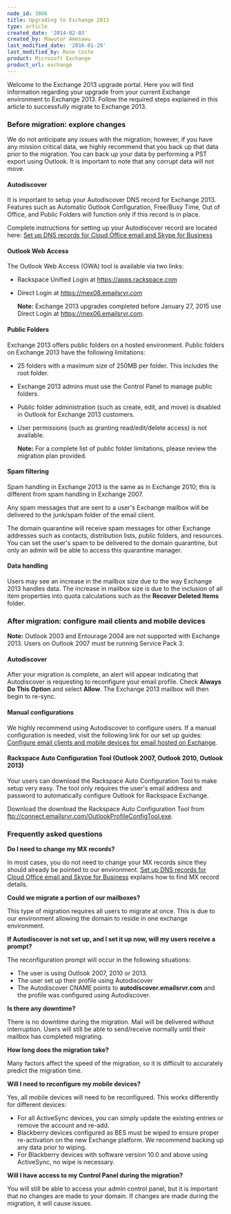 ```yaml
---
node_id: 3886
title: Upgrading to Exchange 2013
type: article
created_date: '2014-02-03'
created_by: Mawutor Amesawu
last_modified_date: '2016-01-29'
last_modified_by: Rose Coste
product: Microsoft Exchange
product_url: exchange
---
```


Welcome to the Exchange 2013 upgrade portal. Here you will find
information regarding your upgrade from your current Exchange
environment to Exchange 2013. Follow the required steps explained in
this article to successfully migrate to Exchange 2013.

### Before migration: explore changes

We do not anticipate any issues with the migration; however, if you have
any mission critical data, we highly recommend that you back up that
data prior to the migration. You can back up your data by performing a
PST export using Outlook.  It is important to note that any corrupt data
will not move.

#### Autodiscover

It is important to setup your Autodiscover DNS record for Exchange 2013.
Features such as Automatic Outlook Configuration, Free/Busy Time, Out of
Office, and Public Folders will function only if this record is in
place.

Complete instructions for setting up your Autodiscover record are
located here: [Set up DNS records for Cloud Office email and Skype for
Business](/how-to/set-up-dns-records-for-cloud-office-email-and-skype-for-business)

#### Outlook Web Access

The Outlook Web Access (OWA) tool is available via two links:

-   Rackspace Unified Login at <https://apps.rackspace.com>
-   Direct Login at <https://mex08.emailsrvr.com>

    **Note:** Exchange 2013 upgrades completed before January 27, 2015
    use Direct Login at <https://mex06.emailsrvr.com>.

#### Public Folders

Exchange 2013 offers public folders on a hosted environment. Public
folders on Exchange 2013 have the following limitations:

-   25 folders with a maximum size of 250MB per folder. This includes the root
    folder.

-   Exchange 2013 admins must use the Control Panel to manage public folders.

-   Public folder administration (such as create, edit, and move) is disabled
    in Outlook for Exchange 2013 customers.

-   User permissions (such as granting read/edit/delete access) is not
    available.

    **Note:** For a complete list of public folder limitations, please
    review the migration plan provided.

#### Spam filtering

Spam handling in Exchange 2013 is the same as in Exchange 2010; this is
different from spam handling in Exchange 2007.

Any spam messages that are sent to
a user's Exchange mailbox will be delivered to the junk/spam folder of the email client.

The domain quarantine will receive spam messages for other
Exchange addresses such as contacts, distribution lists, public folders, and
resources. You can set the user's spam to be delivered to the domain
quarantine, but only an admin will be able to access this quarantine
manager.

#### Data handling

Users may see an increase in the mailbox size due to the way Exchange
2013 handles data. The increase in mailbox size is due to the inclusion
of all item properties into quota calculations such as the **Recover
Deleted Items** folder.

### After migration: configure mail clients and mobile devices

**Note:** Outlook 2003 and Entourage 2004 are not supported with Exchange
2013. Users on Outlook 2007 must be running Service Pack 3.

#### Autodiscover

After your migration is complete, an alert will appear indicating that
Autodiscover is requesting to reconfigure your email profile. Check
**Always Do This Option** and select **Allow**. The Exchange 2013 mailbox will
then begin to re-sync.

#### Manual configurations

We highly recommend using Autodiscover to configure users. If a manual
configuration is needed, visit the following link for our set up guides:
[Configure email clients and mobile devices for email hosted on
Exchange](/how-to/configure-email-clients-and-mobile-devices-for-email-hosted-on-exchange).

#### Rackspace Auto Configuration Tool (Outlook 2007, Outlook 2010, Outlook 2013)

Your users can download the Rackspace Auto Configuration Tool to make
setup very easy. The tool only requires the user's email address and
password to automatically configure Outlook for Rackspace Exchange.

Download the download the Rackspace Auto Configuration Tool from     <ftp://connect.emailsrvr.com/OutlookProfileConfigTool.exe>.

### Frequently asked questions

**Do I need to change my MX records?**

  In most cases, you do not need to change your MX records since they
  should already be pointed to our environment. [Set up DNS records for Cloud Office email and Skype for Business](/how-to/set-up-dns-records-for-cloud-office-email-and-skype-for-business) explains how to find MX record details.

**Could we migrate a portion of our mailboxes?**

  This type of migration requires all users to migrate at once. This
  is due to our environment allowing the domain to reside in one
  exchange environment.

**If Autodiscover is not set up, and I set it up now, will my users
receive a prompt?**

  The reconfiguration prompt will occur in the following situations:

  -   The user is using Outlook 2007, 2010 or 2013.
  -   The user set up their profile using Autodiscover
  -   The Autodiscover CNAME points to **autodiscover.emailsrvr.com** and
      the profile was configured using Autodiscover.  

**Is there any downtime?**

  There is no downtime during the migration. Mail will be delivered
  without interruption. Users will still be able to send/receive
  normally until their mailbox has completed migrating.

**How long does the migration take?**

  Many factors affect the speed of the
  migration, so it is difficult to accurately predict the
  migration time.

**Will I need to reconfigure my mobile devices?**

  Yes, all mobile devices will need to be reconfigured. This works differently
  for different devices:

  - For all ActiveSync devices, you can simply update the existing entries or
    remove the account and re-add.
  - Blackberry devices configured as BES
    must be wiped to ensure proper re-activation on the new
    Exchange platform. We recommend backing up any data prior to wiping.
  - For Blackberry devices with software version 10.0 and above using
    ActiveSync, no wipe is necessary.

**Will I have access to my Control Panel during the migration?**

  You will still be able to access your admin control panel, but it is
  important that no changes are made to your domain. If changes are
  made during the migration, it will cause issues.
